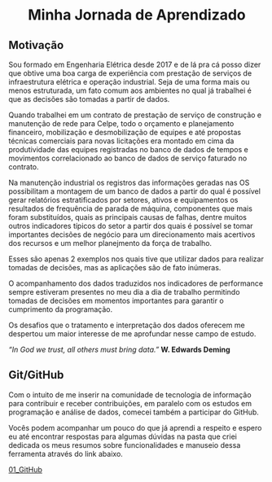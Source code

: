 <h1 align="center"> Minha Jornada de Aprendizado  </h1>

<h2 align="centre"><b>Motivação</b></h2>

Sou formado em Engenharia Elétrica desde 2017 e de lá pra cá posso dizer que obtive uma boa carga de experiência com prestação de serviços de infraestrutura elétrica e operação industrial. Seja de uma forma mais ou menos estruturada, um fato comum aos ambientes no qual já trabalhei é que as decisões são tomadas a partir de dados.

Quando trabalhei em um contrato de prestação de serviço de construção e manutenção de rede para Celpe, todo o orçamento e planejamento financeiro, mobilização e desmobilização de equipes e até propostas técnicas comerciais para novas licitações era montado em cima da produtividade das equipes registradas no banco de dados de tempos e movimentos correlacionado ao banco de dados de serviço faturado no contrato.

Na manutenção industrial os registros das informações geradas nas OS possibilitam a montagem de um banco de dados a partir do qual é possível gerar relatórios estratificados por setores, ativos e equipamentos os resultados de frequência de parada de máquina, componentes que mais foram substituídos, quais as principais causas de falhas, dentre muitos outros indicadores típicos do setor a partir dos quais é possível se tomar importantes decisões de negócio para um direcionamento mais acertivos dos recursos e um melhor planejmento da força de trabalho.

Esses são apenas 2 exemplos nos quais tive que utilizar dados para realizar tomadas de decisões, mas as aplicações são de fato inúmeras.

O acompanhamento dos dados traduzidos nos indicadores de performance sempre estiveram presentes no meu dia a dia de trabalho permitindo tomadas de decisões em momentos importantes para garantir o cumprimento da programação.

Os desafios que o tratamento e interpretação dos dados oferecem me despertou um maior interesse de me aprofundar nesse campo de estudo.

<i>“In God we trust, all others must bring data.”</i>
<b>W. Edwards Deming</b>

<h2 align="centre"><b>Git/GitHub</b></h2>
Com o intuito de me inserir na comunidade de tecnologia de informação para contribuir e receber contribuições, em paralelo com os estudos em programação e análise de dados, comecei também a participar do GitHub.

Vocês podem acompanhar um pouco do que já aprendi a respeito e espero eu até encontrar respostas para algumas dúvidas na pasta que criei dedicada os meus resumos sobre funcionalidades e manuseio dessa ferramenta através do link abaixo.

<a href="https://github.com/pablobodock/estudos/tree/master/01_GitHub">01_GitHub</a>
